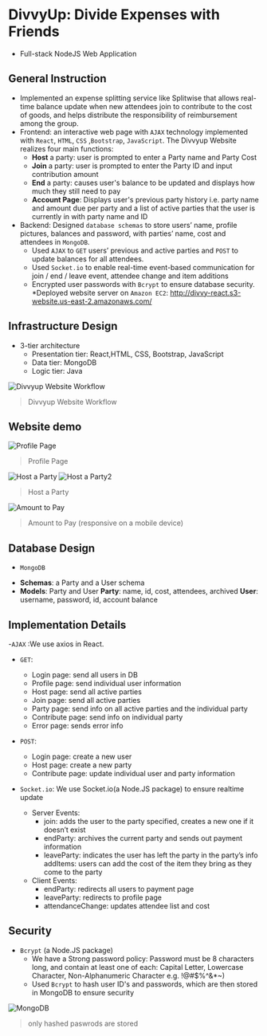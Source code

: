 # DivvyUp: Divide Expenses with Friends
- Full-stack NodeJS Web Application		
## General Instruction
- Implemented an expense splitting service like Splitwise that allows real-time balance update when new attendees join to contribute to the cost of goods, and helps distribute the responsibility of reimbursement among the group. 
- Frontend: an interactive web page with `AJAX` technology implemented with `React`, `HTML`, `CSS` ,`Bootstrap`, `JavaScript`. The Divvyup Website realizes four main functions:
   * **Host** a party: user is prompted to enter a Party name and Party Cost
   * **Join** a party: user is prompted to enter the Party ID and input contribution amount
   * **End** a party: causes user's balance to be updated and displays how much they still need to pay
   * **Account Page**: Displays user's previous party history i.e. party name and amount due per party and a list of active parties that the user is currently in with party name and ID
- Backend: Designed `database schemas` to store users’ name, profile pictures, balances and password, with parties’ name, cost and attendees in `MongoDB`.
  * Used `AJAX` to `GET` users’ previous and active parties and `POST` to update balances for all attendees.
  * Used `Socket.io` to enable real-time event-based communication for join / end / leave event, attendee change and item additions
  * Encrypted user passwords with `Bcrypt` to ensure database security.
  *Deployed website server on `Amazon EC2`: http://divvy-react.s3-website.us-east-2.amazonaws.com/

## Infrastructure Design
- 3-tier architecture
   * Presentation tier: React,HTML, CSS, Bootstrap, JavaScript
   * Data tier: MongoDB
   * Logic tier: Java

![Divvyup Website Workflow](http://i.imgur.com/LvDX7h7.png)
> Divvyup Website Workflow

## Website demo
![Profile Page](https://i.imgur.com/0D3ENvr.png)
> Profile Page

![Host a Party](https://i.imgur.com/Va1zBSt.png)
![Host a Party2](https://i.imgur.com/C1NdhhF.png)
> Host a Party

![Amount to Pay](https://i.imgur.com/jp2CCk7.png)
> Amount to Pay (responsive on a mobile device)

## Database Design
- `MongoDB`
* **Schemas**: a Party and a User schema
* **Models**: Party and User
		**Party**: name, id, cost, attendees, archived
		**User**: username, password, id, account balance
    
## Implementation Details
-`AJAX` :We use axios in React.
 - `GET`:
 	* Login page: send all users in DB
	* Profile page: send individual user information
	* Host page: send all active parties
	* Join page: send all active parties
	* Party page: send info on all active parties and the individual party
	* Contribute page: send info on individual party
	* Error page: sends error info
- `POST`:
	* Login page: create a new user
	* Host page: create a new party
	* Contribute page: update individual user and party information
	
- `Socket.io`: We use Socket.io(a Node.JS package) to ensure realtime update
  - Server Events:
	* join: adds the user to the party specified, creates a new one if it doesn’t exist
	* endParty: archives the current party and sends out payment information
	* leaveParty: indicates the user has left the party in the party’s info
	addItems: users can add the cost of the item they bring as they come to the party
  - Client Events:
	* endParty: redirects all users to payment page
	* leaveParty: redirects to profile page
	* attendanceChange: updates attendee list and cost

## Security
- `Bcrypt` (a Node.JS package)
  * We have a Strong password policy: Password must be 8 characters long, and contain at least one of each: Capital Letter, Lowercase Character, Non-Alphanumeric Character e.g. !@#$%^&*~)
  * Used `Bcrypt` to hash user ID's and passwords, which are then stored in MongoDB to ensure security
  
![MongoDB](https://i.imgur.com/273gw4F.png)
 > only hashed paswrods are stored
